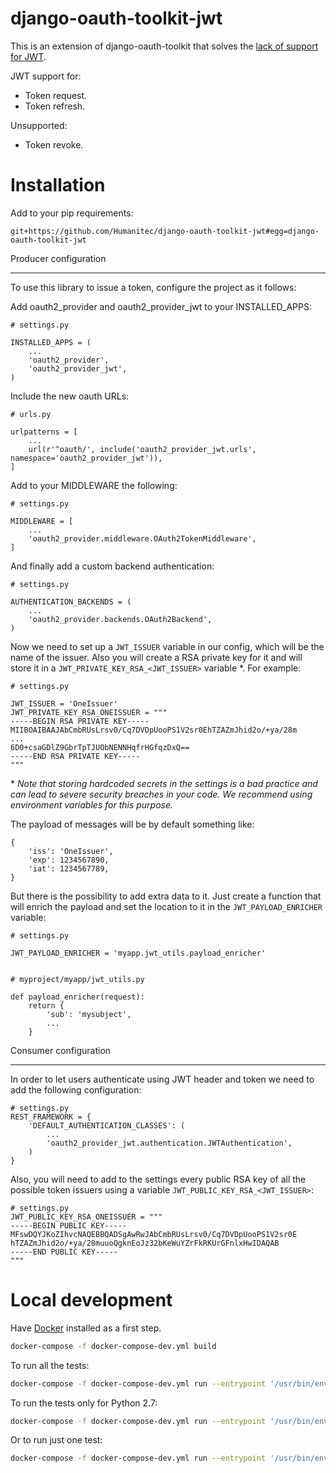 django-oauth-toolkit-jwt
========================

This is an extension of django-oauth-toolkit that solves the
[lack of support for JWT](https://github.com/jazzband/django-oauth-toolkit/issues/397).

JWT support for:

* Token request.
* Token refresh.

Unsupported:

* Token revoke.


Installation
============

Add to your pip requirements:

```
git+https://github.com/Humanitec/django-oauth-toolkit-jwt#egg=django-oauth-toolkit-jwt
```


Producer configuration
______________________

To use this library to issue a token, configure the project as it follows:

Add oauth2_provider and oauth2_provider_jwt to your INSTALLED_APPS:

```
# settings.py

INSTALLED_APPS = (
    ...
    'oauth2_provider',
    'oauth2_provider_jwt',
)
```

Include the new oauth URLs:

```
# urls.py

urlpatterns = [
    ...
    url(r'^oauth/', include('oauth2_provider_jwt.urls', namespace='oauth2_provider_jwt')),
]
```

Add to your MIDDLEWARE the following:

```
# settings.py

MIDDLEWARE = [
    ...
    'oauth2_provider.middleware.OAuth2TokenMiddleware',
]
```

And finally add a custom backend authentication:

```
# settings.py

AUTHENTICATION_BACKENDS = (
    ...
    'oauth2_provider.backends.OAuth2Backend',
)
```

Now we need to set up a `JWT_ISSUER` variable in our config, which will be the
name of the issuer. Also you will create a RSA private key for it and will
store it in a `JWT_PRIVATE_KEY_RSA_<JWT_ISSUER>` variable \*. For example:


```
# settings.py

JWT_ISSUER = 'OneIssuer'
JWT_PRIVATE_KEY_RSA_ONEISSUER = """
-----BEGIN RSA PRIVATE KEY-----
MIIBOAIBAAJAbCmbRUsLrsv0/Cq7DVDpUooPS1V2sr0EhTZAZmJhid2o/+ya/28m
...
6D0+csaGDlZ9GbrTpTJUObNENNHqfrHGfqzDxQ==
-----END RSA PRIVATE KEY-----
"""
```

\* *Note that storing hardcoded secrets in the settings is a bad practice and
can lead to severe security breaches in your code. We recommend using
environment variables for this purpose.*

The payload of messages will be by default something like:

```
{
    'iss': 'OneIssuer',
    'exp': 1234567890,
    'iat': 1234567789,
}
```

But there is the possibility to add extra data to it. Just create a
function that will enrich the payload and set the location to it in the
`JWT_PAYLOAD_ENRICHER` variable:

```
# settings.py

JWT_PAYLOAD_ENRICHER = 'myapp.jwt_utils.payload_enricher'


# myproject/myapp/jwt_utils.py

def payload_enricher(request):
    return {
        'sub': 'mysubject',
        ...
    }
```


Consumer configuration
______________________

In order to let users authenticate using JWT header and token we need to
add the following configuration:

```
# settings.py
REST_FRAMEWORK = {
    'DEFAULT_AUTHENTICATION_CLASSES': (
        ...
        'oauth2_provider_jwt.authentication.JWTAuthentication',
    )
}
```

Also, you will need to add to the settings every public RSA key of all the
possible token issuers using a variable `JWT_PUBLIC_KEY_RSA_<JWT_ISSUER>`:

```
# settings.py
JWT_PUBLIC_KEY_RSA_ONEISSUER = """
-----BEGIN PUBLIC KEY-----
MFswDQYJKoZIhvcNAQEBBQADSgAwRwJAbCmbRUsLrsv0/Cq7DVDpUooPS1V2sr0E
hTZAZmJhid2o/+ya/28muuoQgknEoJz32bKeWuYZrFkRKUrGFnlxHwIDAQAB
-----END PUBLIC KEY-----
"""
```


Local development
=================

Have [Docker](https://www.docker.com/) installed as a first step.

```bash
docker-compose -f docker-compose-dev.yml build
```

To run all the tests:

```bash
docker-compose -f docker-compose-dev.yml run --entrypoint '/usr/bin/env' --rm dot_jwt tox
```

To run the tests only for Python 2.7:

```bash
docker-compose -f docker-compose-dev.yml run --entrypoint '/usr/bin/env' --rm dot_jwt tox -e py27
```

Or to run just one test:

```bash
docker-compose -f docker-compose-dev.yml run --entrypoint '/usr/bin/env' --rm dot_jwt tox -- -x tests/test_views.py::PasswordTokenViewTest::test_get_enriched_jwt
```
